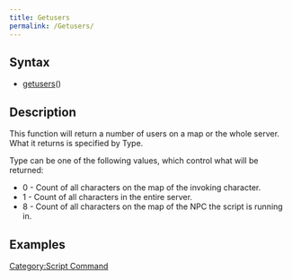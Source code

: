 ```yaml
---
title: Getusers
permalink: /Getusers/
---
```


Syntax
------

-   [getusers](/getusers "wikilink")(<type>)

Description
-----------

This function will return a number of users on a map or the whole server. What it returns is specified by Type.

Type can be one of the following values, which control what will be returned:

-   0 - Count of all characters on the map of the invoking character.
-   1 - Count of all characters in the entire server.
-   8 - Count of all characters on the map of the NPC the script is running in.

Examples
--------

[Category:Script Command](/Category:Script_Command "wikilink")